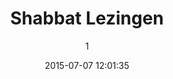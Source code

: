 ---
index: 20
title: "Shabbat Lezingen"
subtitle: ""
author: 1
date: "2015-07-07 12:01:35"
date_gmt: "2015-07-07 12:01:35"
excerpt: ""
content: "Elke Zaterdag Middag voorziet BuurTuin-West, Leerdam in een variatie aan Sabbath Lezingen. Deze lezingen zijn gefocussed op het herstellen van de Originele Hewbreeuwse Cultuur. BuurTuin-West biedt een variatie aan thematische onderwerpen rondom de Heilige Boeken en de Schepping zelf."
status: "publish"
comment_status: "closed"
name: "sabbath-lezing"
modified: "2015-08-04 13:34:07"
modified_gmt: "2015-08-04 11:34:07"
content_filtered: ""
parent: 0
guid: "//www.artkidsfoundation.org/artkidsfarms/?type=events&#038;p=20"
type: "events"
comment_count: 0
categories: []
tags: []
---